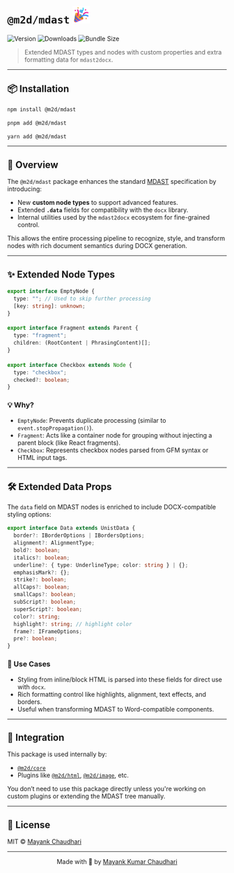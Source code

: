 # `@m2d/mdast` <img src="https://raw.githubusercontent.com/mayank1513/mayank1513/main/popper.png" height="40"/>

![Version](https://img.shields.io/npm/v/@m2d/mdast?color=green) ![Downloads](https://img.shields.io/npm/d18m/@m2d/mdast) ![Bundle Size](https://img.shields.io/bundlephobia/minzip/@m2d/mdast)

> Extended MDAST types and nodes with custom properties and extra formatting data for `mdast2docx`.

---

## 📦 Installation

```bash
npm install @m2d/mdast
```

```bash
pnpm add @m2d/mdast
```

```bash
yarn add @m2d/mdast
```

---

## 🚀 Overview

The `@m2d/mdast` package enhances the standard [MDAST](https://github.com/syntax-tree/mdast) specification by introducing:

- New **custom node types** to support advanced features.
- Extended **`.data`** fields for compatibility with the `docx` library.
- Internal utilities used by the `mdast2docx` ecosystem for fine-grained control.

This allows the entire processing pipeline to recognize, style, and transform nodes with rich document semantics during DOCX generation.

---

## ✨ Extended Node Types

```ts
export interface EmptyNode {
  type: ""; // Used to skip further processing
  [key: string]: unknown;
}

export interface Fragment extends Parent {
  type: "fragment";
  children: (RootContent | PhrasingContent)[];
}

export interface Checkbox extends Node {
  type: "checkbox";
  checked?: boolean;
}
```

### 💡 Why?

- `EmptyNode`: Prevents duplicate processing (similar to `event.stopPropagation()`).
- `Fragment`: Acts like a container node for grouping without injecting a parent block (like React fragments).
- `Checkbox`: Represents checkbox nodes parsed from GFM syntax or HTML input tags.

---

## 🛠️ Extended Data Props

The `data` field on MDAST nodes is enriched to include DOCX-compatible styling options:

```ts
export interface Data extends UnistData {
  border?: IBorderOptions | IBordersOptions;
  alignment?: AlignmentType;
  bold?: boolean;
  italics?: boolean;
  underline?: { type: UnderlineType; color: string } | {};
  emphasisMark?: {};
  strike?: boolean;
  allCaps?: boolean;
  smallCaps?: boolean;
  subScript?: boolean;
  superScript?: boolean;
  color?: string;
  highlight?: string; // highlight color
  frame?: IFrameOptions;
  pre?: boolean;
}
```

### 📌 Use Cases

- Styling from inline/block HTML is parsed into these fields for direct use with `docx`.
- Rich formatting control like highlights, alignment, text effects, and borders.
- Useful when transforming MDAST to Word-compatible components.

---

## 🧩 Integration

This package is used internally by:

- [`@m2d/core`](https://www.npmjs.com/package/@m2d/core)
- Plugins like [`@m2d/html`](https://www.npmjs.com/package/@m2d/html), [`@m2d/image`](https://www.npmjs.com/package/@m2d/image), etc.

You don’t need to use this package directly unless you're working on custom plugins or extending the MDAST tree manually.

---

## 🧾 License

MIT © [Mayank Chaudhari](https://github.com/mayankchaudhari)

---

<p align="center">Made with 💖 by <a href="https://mayank-chaudhari.vercel.app" target="_blank">Mayank Kumar Chaudhari</a></p>
